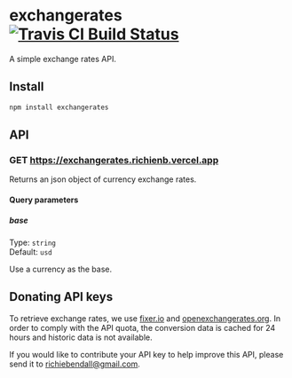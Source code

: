 # exchangerates [![Travis CI Build Status](https://img.shields.io/travis/com/Richienb/exchangerates/master.svg?style=for-the-badge)](https://travis-ci.com/Richienb/exchangerates)

A simple exchange rates API.

## Install

```sh
npm install exchangerates
```

## API

### GET https://exchangerates.richienb.vercel.app

Returns an json object of currency exchange rates.

#### Query parameters

##### base

Type: `string`\
Default: `usd`

Use a currency as the base.

## Donating API keys

To retrieve exchange rates, we use [fixer.io](https://fixer.io) and [openexchangerates.org](https://openexchangerates.org). In order to comply with the API quota, the conversion data is cached for 24 hours and historic data is not available.

If you would like to contribute your API key to help improve this API, please send it to [richiebendall@gmail.com](mailto:richiebendall@gmail.com).
